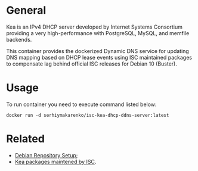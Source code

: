 # General
Kea is an IPv4 DHCP server developed by Internet Systems Consortium providing a very high-performance with PostgreSQL, MySQL, and memfile backends. 

This container provides the dockerized Dynamic DNS service for updating DNS mapping based on DHCP lease events using ISC maintained packages to compensate lag behind official ISC releases for Debian 10 (Buster).

# Usage
To run container you need to execute command listed below:
```
docker run -d serhiymakarenko/isc-kea-dhcp-ddns-server:latest
```

# Related
- [Debian Repository Setup](https://cloudsmith.io/~isc/repos/kea-1-6/setup/#formats-deb);
- [Kea packages maintened by ISC](https://cloudsmith.io/~isc/repos/kea-1-6/packages/).